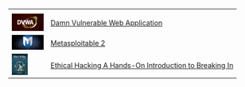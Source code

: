 <table>
    <tr>
        <th></th>
        <th></th>
    </tr>
    <tr>
        <td><img width="64" src="./images/DVWA.jpeg"></td>
        <td><a href="https://github.com/Apl223/Portfolio/tree/main/Cybersecurity/Labs/DVWA"> Damn Vulnerable Web Application </a></td>
    </tr>
    <tr>
        <td><img width="64" src="./images/metasploitable2.jpeg"></td>
        <td><a href="https://github.com/Apl223/Portfolio/tree/main/Cybersecurity/Labs/Metasploitable2"> Metasploitable 2 </a></td>
    </tr>
    <tr>
        <td><img width="32" src="./images/EthicalHackingDaniel.png"></td>
        <td><a href="https://github.com/Apl223/Portfolio/tree/main/Cybersecurity/Books/EthicalHackingDaniel"> Ethical Hacking A Hands-On Introduction to Breaking In  </a></td>
    </tr>
